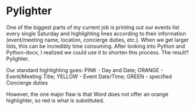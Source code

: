 # Pylighter
One of the biggest parts of my current job is printing out our events list every single Saturday and highlighting lines according to their information (event/meeting name, location, concierge duties, etc.).
When we get larger lists, this can be incredibly time consuming. After looking into Python and Python-docx, I realized we could use it to shorten this process.
The result? Pylighter. 

Our standard highlighting goes:
PINK - Day and Date;
ORANGE - Event/Meeting Title;
YELLOW - Event Date/Time;
GREEN - specified Concierge duties

However, the one major flaw is that Word does not offer an orange highlighter, so red is what is substituted.
